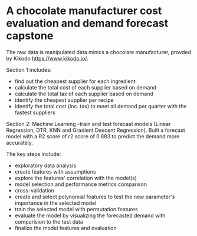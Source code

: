 # A chocolate manufacturer cost evaluation and demand forecast capstone 

The raw data is manipulated data minics a chocolate manufacturer, provded by Kikodo https://www.kikodo.io/. 

Section 1 includes: 
- find out the cheapest supplier for each ingredient 
- calculate the total cost of each supplier based on demand 
- calculate the total tax of each supplier based on demand 
- identify the cheapest supplier per recipe 
- identify the total cost (inc. tax) to meet all demand per quarter with the fastest suppliers

Section 2: Machine Learning -train and test forecast models (Linear Regression, DTR, KNN and Gradient Descent Regression). Built a forecast model with a R2 score of r2 score of 0.883 to predict the demand more accurately. 

The key steps include: 
- exploratory data analysis
- create features with assumptions
- explore the features' correlation with the model(s)
- model selection and performance metrics comparison 
- cross-validation 
- create and select polynomial features to test the new parameter's importance in the selected model 
- train the selected model with permutation features   
- evaluate the model by visualizing the forecasted demand with comparision to the test data
- finalize the model features and evaluation 
